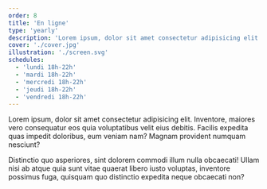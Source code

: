```yaml
---
order: 8
title: 'En ligne'
type: 'yearly'
description: 'Lorem ipsum, dolor sit amet consectetur adipisicing elit. Inventore, maiores vero consequatur'
cover: './cover.jpg'
illustration: './screen.svg'
schedules:
  - 'lundi 18h-22h'
  - 'mardi 18h-22h'
  - 'mercredi 18h-22h'
  - 'jeudi 18h-22h'
  - 'vendredi 18h-22h'
---
```


Lorem ipsum, dolor sit amet consectetur adipisicing elit. Inventore, maiores vero consequatur eos quia voluptatibus velit eius debitis. Facilis expedita quas impedit doloribus, eum veniam nam? Magnam provident numquam nesciunt?

Distinctio quo asperiores, sint dolorem commodi illum nulla obcaecati! Ullam nisi ab atque quia sunt vitae quaerat libero iusto voluptas, inventore possimus fuga, quisquam quo distinctio expedita neque obcaecati non?
